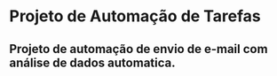 # Projeto de Automação de Tarefas

## Projeto de automação de envio de e-mail com análise de dados automatica.
